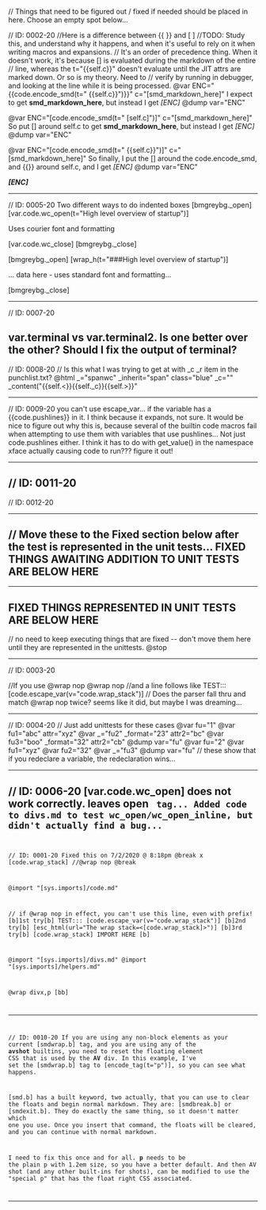 // Things that need to be figured out / fixed if needed should be placed in here. Choose an empty spot below...

// ID: 0002-20
//Here is a difference between {{ }} and [ ]
//TODO: Study this, and understand why it happens, and when it's useful to rely on it when writing macros and expansions.
// It's an order of precedence thing. When it doesn't work, it's because [] is evaluated during the markdown of the entire
//      line, whereas the t="{{self.c}}" doesn't evaluate until the JIT attrs are marked down. Or so is my theory. Need to
//      verify by running in debugger, and looking at the line while it is being processed.
@var ENC="{{code.encode_smd(t=\"&nbsp;{{self.c}}\")}}" c="[smd_markdown_here]"
I expect to get **smd_markdown_here**, but instead I get *[ENC]*
@dump var="ENC"

@var ENC="[code.encode_smd(t=\"&nbsp;[self.c]\")]" c="[smd_markdown_here]"
So put [] around self.c to get **smd_markdown_here**, but instead I get *[ENC]*
@dump var="ENC"

@var ENC="[code.encode_smd(t=\"&nbsp;{{self.c}}\")]" c="[smd_markdown_here]"
So finally, I put the [] around the code.encode_smd, and {{}} around self.c, and I get *[ENC]*
@dump var="ENC"

***[ENC]***


----------------------
// ID: 0005-20
Two different ways to do indented boxes
[bmgreybg._open]
[var.code.wc_open(t="High level overview of startup")]

Uses courier font and formatting

[var.code.wc_close]
[bmgreybg._close]



[bmgreybg._open]
[wrap_h(t="###High level overview of startup")]

... data here - uses standard font and formatting...

[bmgreybg._close]

----------------------
// ID: 0007-20

var.terminal vs var.terminal2. Is one better over the other? Should I fix the output of terminal?
----------------------
// ID: 0008-20
// Is this what I was trying to get at with _c _r item in the punchlist.txt?
@html _="spanwc" _inherit="span" class="blue" _c="" _content("{{self.<}}{{self._c}}{{self.>}}"

----------------------
// ID: 0009-20
you can't use escape_var... if the variable has a {{code.pushlines}} in it. I think because it expands, not sure. It would be nice to figure out why this is, because several of the builtin code macros fail when attempting to use them with variables that use pushlines... Not just code.pushlines either. I think it has to do with get_value() in the namespace xface actually causing code to run??? figure it out!



----------------------
// ID: 0011-20
----------------------
// ID: 0012-20


----------------------
// Move these to the Fixed section below after the test is represented in the unit tests...
FIXED THINGS AWAITING ADDITION TO UNIT TESTS ARE BELOW HERE
----------------------








----------------------
FIXED THINGS REPRESENTED IN UNIT TESTS ARE BELOW HERE
----------------------
// no need to keep executing things that are fixed -- don't move them here until they are represented in the unittests.
@stop

----------------------
// ID: 0003-20

//If you use @wrap nop
@wrap nop
//and a line follows like
TEST::: [code.escape_var(v="code.wrap_stack")]
// Does the parser fall thru and match @wrap nop twice? seems like it did, but maybe I was dreaming...

----------------------
// ID: 0004-20
// Just add unittests for these cases
@var fu="1"
@var fu1="abc" attr="xyz"
@var _="fu2" _format="23" attr2="bc"
@var fu3="boo" _format="32" attr2="cb"
@dump var="fu"
@var fu="2"
@var fu1="xyz"
@var fu2="32"
@var _="fu3"
@dump var="fu"
// these show that if you redeclare a variable, the redeclaration wins...

----------------------
// ID: 0006-20
[var.code.wc_open] does not work correctly. leaves open <code> tag... 
Added code to divs.md to test wc_open/wc_open_inline, but didn't actually find a bug...
----------------------
// ID: 0001-20
Fixed this on 7/2/2020 @ 8:18pm
@break
x [code.wrap_stack]
//@wrap nop
@break

@import "[sys.imports]/code.md"

// if @wrap nop in effect, you can't use this line, even with prefix! 
[b]1st try[b]
TEST::: [code.escape_var(v="code.wrap_stack")]
[b]2nd try[b]
[esc_html(url="The wrap stack=<[code.wrap_stack]>")]
[b]3rd try[b]
[code.wrap_stack]
IMPORT HERE
[b]

@import "[sys.imports]/divs.md"
@import "[sys.imports]/helpers.md"

@wrap divx,p
[bb]

----------------------
// ID: 0010-20
If you are using any non-block elements as your current [smdwrap.b] tag, and you are using any of the **avshot** builtins, you need to reset the floating element CSS that is used by the **AV** div. In this example, I've set the [smdwrap.b] tag to [encode_tag(t="p")], so you can see what happens.

[smd.b] has a built keyword, two actually, that you can use to clear the floats and begin normal markdown. They are: [smdbreak.b] or [smdexit.b]. They do exactly the same thing, so it doesn't matter which one you use. Once you insert that command, the floats will be cleared, and you can continue with normal markdown.

I need to fix this once and for all. **p** needs to be the plain p with 1.2em size, so you have a better default. And then AV shot (and any other built-ins for shots), can be modified to use the "special p" that has the float right CSS associated.



----------------------


